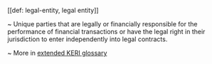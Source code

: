 [[def: legal-entity, legal entity]]

~ Unique parties that are legally or financially responsible for the performance of financial transactions or have the legal right in their jurisdiction to enter independently into legal contracts.

~ More in <a href="https://weboftrust.github.io/WOT-terms/docs/glossary/legal-entity">extended KERI glossary</a>

